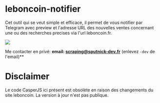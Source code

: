 # leboncoin-notifier

Cet outil qui se veut simple et efficace, il permet de vous notifier par Telegram avec preview et l'adresse URL des nouvelles ventes concernant une ou des recherches precises via l'url leboncoin.fr.

![](https://sputnick.fr/downloads/leboncoin-demo.png)

Me contacter en privé: **email: scraping@sputnick-dev.fr** (enlevez `-dev` de l'email)**

# Disclaimer
Le code CasperJS ici présent est obsolète en raison des changements du site leboncoin. La version à jour n'est pas publique.
